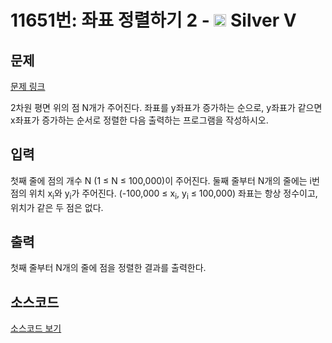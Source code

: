 # 11651번: 좌표 정렬하기 2 - <img src="https://static.solved.ac/tier_small/6.svg" style="height:20px" /> Silver V

<!-- performance -->

<!-- 문제 제출 후 깃허브에 푸시를 했을 때 제출한 코드의 성능이 입력될 공간입니다.-->

<!-- end -->

## 문제

[문제 링크](https://boj.kr/11651)

<p>2차원 평면 위의 점 N개가 주어진다. 좌표를 y좌표가 증가하는 순으로, y좌표가 같으면 x좌표가 증가하는 순서로 정렬한 다음 출력하는 프로그램을 작성하시오.</p>

## 입력

<p>첫째 줄에 점의 개수 N (1 ≤ N ≤ 100,000)이 주어진다.&nbsp;둘째 줄부터 N개의 줄에는 i번점의 위치 x<sub>i</sub>와 y<sub>i</sub>가 주어진다. (-100,000 ≤ x<sub>i</sub>, y<sub>i</sub>&nbsp;≤ 100,000) 좌표는 항상 정수이고, 위치가 같은 두 점은 없다.</p>

## 출력

<p>첫째 줄부터 N개의 줄에 점을 정렬한&nbsp;결과를 출력한다.</p>

## 소스코드

[소스코드 보기](좌표%20정렬하기%202.c)
